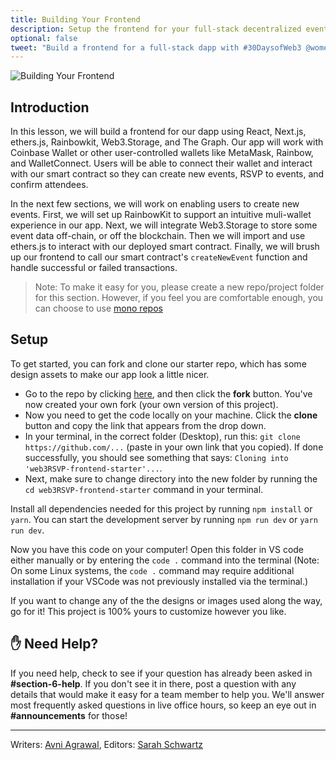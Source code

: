 ```yaml
---
title: Building Your Frontend
description: Setup the frontend for your full-stack decentralized event platform.
optional: false
tweet: "Build a frontend for a full-stack dapp with #30DaysofWeb3 @womenbuildweb3 🖼"
---
```


![Building Your Frontend](https://user-images.githubusercontent.com/15064710/180662656-aa2264ea-961c-4bac-9c9c-8955a4296d36.png)

## Introduction

In this lesson, we will build a frontend for our dapp using React, Next.js, ethers.js, Rainbowkit, Web3.Storage, and The Graph. Our app will work with Coinbase Wallet or other user-controlled wallets like MetaMask, Rainbow, and WalletConnect. Users will be able to connect their wallet and interact with our smart contract so they can create new events, RSVP to events, and confirm attendees.

In the next few sections, we will work on enabling users to create new events. First, we will set up RainbowKit to support an intuitive muli-wallet experience in our app. Next, we will integrate Web3.Storage to store some event data off-chain, or off the blockchain. Then we will import and use ethers.js to interact with our deployed smart contract. Finally, we will brush up our frontend to call our smart contract's `createNewEvent` function and handle successful or failed transactions.

> Note: To make it easy for you, please create a new repo/project folder for this section. However, if you feel you are comfortable enough, you can choose to use [mono repos](https://blog.logrocket.com/managing-full-stack-monorepo-pnpm/)

## Setup

To get started, you can fork and clone our starter repo, which has some design assets to make our app look a little nicer.

- Go to the repo by clicking [here](https://github.com/womenbuildweb3/web3RSVP-frontend-starter), and then click the **fork** button. You've now created your own fork (your own version of this project).
- Now you need to get the code locally on your machine. Click the **clone** button and copy the link that appears from the drop down.
- In your terminal, in the correct folder (Desktop), run this: `git clone https://github.com/...` (paste in your own link that you copied). If done successfully, you should see something that says: `Cloning into 'web3RSVP-frontend-starter'...`.
- Next, make sure to change directory into the new folder by running the `cd web3RSVP-frontend-starter` command in your terminal.

Install all dependencies needed for this project by running `npm install` or `yarn`. You can start the development server by running `npm run dev` or `yarn run dev`.

Now you have this code on your computer! Open this folder in VS code either manually or by entering the `code .` command into the terminal (Note: On some Linux systems, the `code .` command may require additional installation if your VSCode was not previously installed via the terminal.)

If you want to change any of the the designs or images used along the way, go for it! This project is 100% yours to customize however you like.

## ✋ Need Help?

If you need help, check to see if your question has already been asked in **#section-6-help**. If you don't see it in there, post a question with any details that would make it easy for a team member to help you. We'll answer most frequently asked questions in live office hours, so keep an eye out in **#announcements** for those!

---

Writers: [Avni Agrawal](https://twitter.com/AvniAgrawal1802),
Editors: [Sarah Schwartz](https://twitter.com/schwartzswartz)
